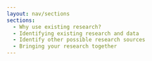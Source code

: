 ```yaml
---
layout: nav/sections
sections:
  - Why use existing research?
  - Identifying existing research and data
  - Identify other possible research sources
  - Bringing your research together
---
```

